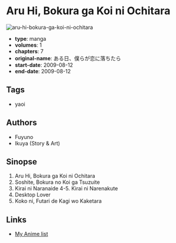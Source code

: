 # Aru Hi, Bokura ga Koi ni Ochitara

![aru-hi-bokura-ga-koi-ni-ochitara](https://cdn.myanimelist.net/images/manga/3/214863.jpg)

-   **type**: manga
-   **volumes**: 1
-   **chapters**: 7
-   **original-name**: ある日、僕らが恋に落ちたら
-   **start-date**: 2009-08-12
-   **end-date**: 2009-08-12

## Tags

-   yaoi

## Authors

-   Fuyuno
-   Ikuya (Story & Art)

## Sinopse

1. Aru Hi, Bokura ga Koi ni Ochitara
2. Soshite, Bokura no Koi ga Tsuzuite
3. Kirai ni Naranaide
   4-5. Kirai ni Narenakute
4. Desktop Lover
5. Koko ni, Futari de Kagi wo Kaketara

## Links

-   [My Anime list](https://myanimelist.net/manga/117730/Aru_Hi_Bokura_ga_Koi_ni_Ochitara)
